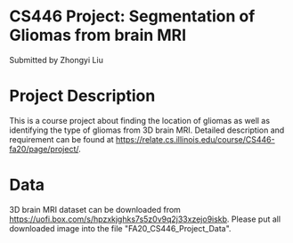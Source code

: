 # CS446 Project: Segmentation of Gliomas from brain MRI
Submitted by Zhongyi Liu
# Project Description
This is a course project about finding the location of gliomas as well as identifying the type of gliomas from 3D brain MRI. Detailed description and requirement can be found at https://relate.cs.illinois.edu/course/CS446-fa20/page/project/.
# Data
3D brain MRI dataset can be downloaded from https://uofi.box.com/s/hpzxkjghks7s5z0v9q2j33xzejo9iskb. Please put all downloaded image into the file "FA20_CS446_Project_Data".

